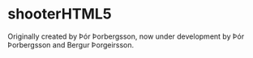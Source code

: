 shooterHTML5
============
Originally created by Þór Þorbergsson,
now under development by Þór Þorbergsson
and Bergur Þorgeirsson.